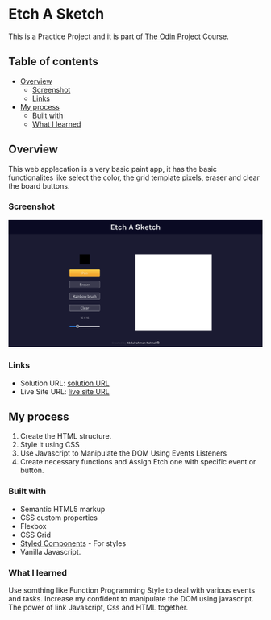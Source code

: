 # Etch A Sketch

This is a Practice Project and it is part of [The Odin Project](https://www.theodinproject.com/) Course.

## Table of contents

- [Overview](#overview)
  - [Screenshot](#screenshot)
  - [Links](#links)
- [My process](#my-process)
  - [Built with](#built-with)
  - [What I learned](#what-i-learned)

## Overview
This web applecation is a very basic paint app, it has the basic functionalites like select the color, the grid template pixels, eraser and clear the board buttons.

### Screenshot

![](./screenshot.png)

### Links

- Solution URL: [solution URL](https://github.com/rahhaly/Etch-A-Sketch/)
- Live Site URL: [live site URL](https://rahhaly.github.io/Etch-A-Sketch/)

## My process

1. Create the HTML structure.
2. Style it using CSS
3. Use Javascript to Manipulate the DOM Using Events Listeners
4. Create necessary functions and Assign Etch one with specific event or button.

### Built with

- Semantic HTML5 markup
- CSS custom properties
- Flexbox
- CSS Grid
- [Styled Components](https://styled-components.com/) - For styles
- Vanilla Javascript.

### What I learned

Use somthing like Function Programming Style to deal with various events and tasks.
Increase my confident to manipulate the DOM using javascript.
The power of link Javascript, Css and HTML together.
